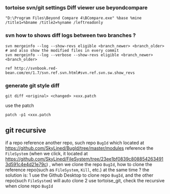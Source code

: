 
### tortoise svn/git settings Diff viewer use beyondcompare
```
"D:\Program Files\Beyond Compare 4\BCompare.exe" %base %mine /title1=%bname /title2=%yname /leftreadonly
```



### svn how to shows diff logs between two branches ?
```
svn mergeinfo --log --show-revs eligible <branch_newer> <branch_older>
# and also show the modified files in every commit
svn mergeinfo --log --verbose --show-revs eligible <branch_newer> <branch_older>
```
`ref http://svnbook.red-bean.com/en/1.7/svn.ref.svn.html#svn.ref.svn.sw.show_revs`


### generate git style diff
```
git diff <original> <changed> >xxx.patch
```

use the patch
```
patch -p1 <xxx.patch
```

## git recursive
if a repo reference another repo, such 
repo `BugId` which located at https://github.com/SkyLined/BugId/tree/master/modules reference the `FileSystem`
(when we click, it located at https://github.com/SkyLined/FileSystem/tree/23ee1bf0839c8088542634913d591c4e4d21e79c)
, when we clone the repo `BugId`, how to clone the reference repo(such as `FileSystem`, `Kill`, etc.)
at the same time ?
the solution is:
1 use the Github Desktop to clone repo `BugId`, and the other repo(such `FileSystem`) will 
auto clone
2 use tortoise_git, check the recursive when clone repo `BugId`